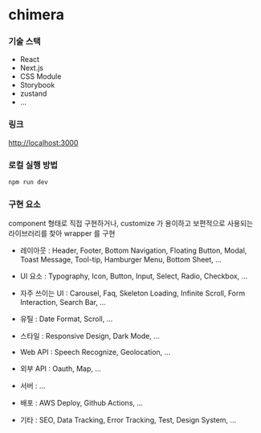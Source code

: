 # chimera

### 기술 스택

- React
- Next.js
- CSS Module
- Storybook
- zustand
- ...

### 링크

[http://localhost:3000](http://localhost:3000)

### 로컬 실행 방법

```bash
npm run dev
```

### 구현 요소

component 형태로 직접 구현하거나, customize 가 용이하고 보편적으로 사용되는 라이브러리를 찾아 wrapper 를 구현

- 레이아웃 : Header, Footer, Bottom Navigation, Floating Button, Modal, Toast Message, Tool-tip, Hamburger Menu, Bottom Sheet, ...

- UI 요소 : Typography, Icon, Button, Input, Select, Radio, Checkbox, ...

- 자주 쓰이는 UI : Carousel, Faq, Skeleton Loading, Infinite Scroll, Form Interaction, Search Bar, ...

- 유틸 : Date Format, Scroll, ...

- 스타일 : Responsive Design, Dark Mode, ...

- Web API : Speech Recognize, Geolocation, ...

- 외부 API : Oauth, Map, ...

- 서버 : ...

- 배포 : AWS Deploy, Github Actions, ...

- 기타 : SEO, Data Tracking, Error Tracking, Test, Design System, ...
